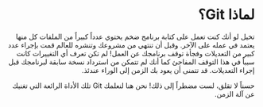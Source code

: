 
<div dir="rtl">

# لماذا Git؟
تخيل لو أنك كنت تعمل على كتابة برنامج ضخم يحتوي عدداً كبيراً من الملفات كل منها يعتمد في عمله على الآخر. وقبل أن تنتهي من مشروعك وتنشره للعالم قمت بإجراء عدد كبير من التعديلات وفجأة توقف برنامجك عن العمل! لم تكن تعرف أي التغييرات كانت سبباً في هذا التوقف المفاجئ كما أنك لم تتمكن من استرداد نسخة سابقة لبرنامجك قبل إجراء التعديلات. قد تتمنى أن يعود بك الزمن إلى الوراء عندئذ. 

حسناً لا تقلق، لست مضطراً إلى ذلك! نحن هنا لنعلمك Git تلك الأداة الرائعة التي تغنيك عن آلة الزمن. 

 
